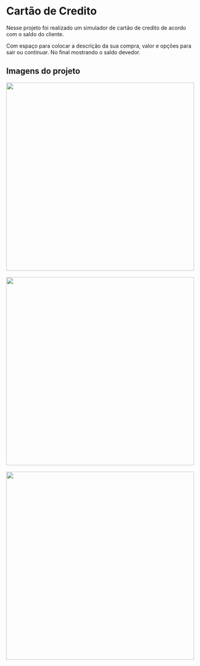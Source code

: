<h1>Cartão de Credito</h1>
<p>Nesse projeto foi realizado um simulador de cartão de credito de acordo com o saldo do cliente.</p>
<p>Com espaço para colocar a descrição da sua compra, valor e opções para sair ou continuar. No final mostrando o saldo devedor.</p>
<h2>Imagens do projeto</h2>
<div>
    <img length="300" width="500" src="https://github.com/user-attachments/assets/82fb5221-b1d5-4179-8116-c63a48d16b1c"/>
</div> 
<br>
<div>
    <img length="300" width="500" src="https://github.com/user-attachments/assets/e2a90e38-bef4-4255-9923-89a0a37c67bd"/>
</div> 
<br>
<div>
    <img length="300" width="500" src="https://github.com/user-attachments/assets/4b8f21f5-19c1-4c27-8bc4-8ac508ef15c1"/>
</div> 
